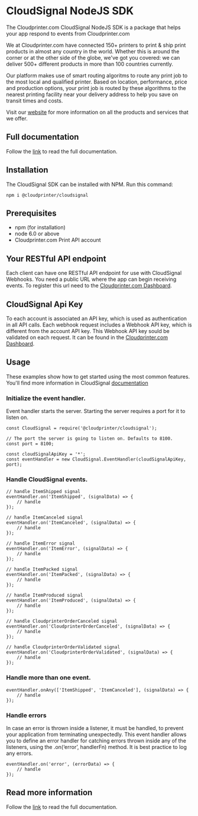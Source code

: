 # CloudSignal NodeJS SDK
The Cloudprinter.com CloudSignal NodeJS SDK is a package that helps your app respond to events from Cloudprinter.com

We at Cloudprinter.com have connected 150+ printers to print & ship print products in almost any country in the world. Whether this is around the corner or at the other side of the globe, we've got you covered: we can deliver 500+ different products in more than 100 countries currently.

Our platform makes use of smart routing algoritms to route any print job to the most local and qualified printer. Based on location, performance, price and production options, your print job is routed by these algorithms to the nearest printing facility near your delivery address to help you save on transit times and costs.

Visit our [website](https://www.cloudprinter.com) for more information on all the products and services that we offer.

## Full documentation
Follow the [link](https://github.com/cloudprintercom/cloudsignal-nodejs-sdk/wiki/NodeJS-SDK-CloudSignal-documentation) to read the full documentation.


## Installation 
The CloudSignal SDK can be installed with NPM. Run this command:
```
npm i @cloudprinter/cloudsignal
```

## Prerequisites
* npm (for installation)
* node 6.0 or above
* Cloudprinter.com Print API account

## Your RESTful API endpoint
Each client can have one RESTful API endpoint for use with CloudSignal Webhooks. You need a public URL where the app can begin receiving events. To register this url need to the [Cloudprinter.com Dashboard](https://admin.cloudprinter.com).
## CloudSignal Api Key
To each account is associated an API key, which is used as authentication in all API calls. Each webhook request includes a Webhook API key, which is different from the account API key. This Webhook API key sould be validated on each request.
It can be found in the [Cloudprinter.com Dashboard](https://admin.cloudprinter.com).

## Usage
These examples show how to get started using the most common features. You'll find more information in CloudSignal [documentation](http://docs.cloudprinter.com/client/cloudsignal-webhooks-v2-0/)
### Initialize the event handler.
Event handler starts the server. Starting the server requires a port for it to listen on.
```
const CloudSignal = require('@cloudprinter/cloudsignal');

// The port the server is going to listen on. Defaults to 8100.
const port = 8100;

const cloudSignalApiKey = '*';
const eventHandler = new CloudSignal.EventHandler(cloudSignalApiKey, port);
```
### Handle CloudSignal events.
```
// handle ItemShipped signal
eventHandler.on('ItemShipped', (signalData) => {
    // handle
});

// handle ItemCanceled signal
eventHandler.on('ItemCanceled', (signalData) => {
    // handle
});

// handle ItemError signal
eventHandler.on('ItemError', (signalData) => {
    // handle
});

// handle ItemPacked signal
eventHandler.on('ItemPacked', (signalData) => {
    // handle
});

// handle ItemProduced signal
eventHandler.on('ItemProduced', (signalData) => {
    // handle
});

// handle CloudprinterOrderCanceled signal
eventHandler.on('CloudprinterOrderCanceled', (signalData) => {
    // handle
});

// handle CloudprinterOrderValidated signal
eventHandler.on('CloudprinterOrderValidated', (signalData) => {
    // handle
});
```


### Handle more than one event.
```
eventHandler.onAny(['ItemShipped', 'ItemCanceled'], (signalData) => {
    // handle
});
```

### Handle errors
In case an error is thrown inside a listener, it must be handled, to prevent your application from terminating unexpectedly. This event handler allows you to define an error handler for catching errors thrown inside any of the listeners, using the .on(‘error’, handlerFn) method. It is best practice to log any errors.
``` 
eventHandler.on('error', (errorData) => {
    // handle
});
```

## Read more information
Follow the [link](https://github.com/cloudprintercom/cloudsignal-nodejs-sdk/wiki/NodeJS-SDK-CloudSignal-documentation) to read the full documentation.

